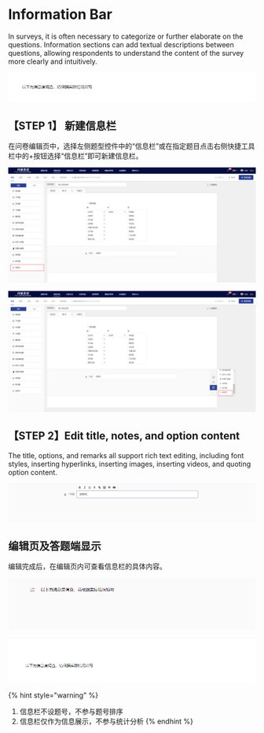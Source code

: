# Information Bar

In surveys, it is often necessary to categorize or further elaborate on the questions. Information sections can add textual descriptions between questions, allowing respondents to understand the content of the survey more clearly and intuitively.

![信息栏](<../../.gitbook/assets/image (391).png>)

## 【STEP 1】 新建信息栏

在问卷编辑页中，选择左侧题型控件中的“信息栏”或在指定题目点击右侧快捷工具栏中的+按钮选择“信息栏”即可新建信息栏。

![通过“题型”控件新建信息栏](../../.gitbook/assets/Snipaste_2023-10-16_17-15-30.png)

![在指定题目下方新建信息栏](../../.gitbook/assets/Snipaste_2023-10-16_17-15-40.png)

## 【STEP 2】Edit title, notes, and option content

The title, options, and remarks all support rich text editing, including font styles, inserting hyperlinks, inserting images, inserting videos, and quoting option content.

![信息栏内容编辑](../../.gitbook/assets/Snipaste_2023-10-16_17-16-42.png)

## 编辑页及答题端显示

编辑完成后，在编辑页内可查看信息栏的具体内容。

![编辑页内的信息栏显示](<../../.gitbook/assets/image (613).png>)

![答题端中的信息栏显示](<../../.gitbook/assets/image (14) (1) (1) (1) (1) (1) (1).png>)

{% hint style="warning" %}
1. 信息栏不设题号，不参与题号排序
2. 信息栏仅作为信息展示，不参与统计分析
{% endhint %}

